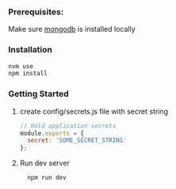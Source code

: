 ### Prerequisites:

Make sure [mongodb](https://www.mongodb.com/) is installed locally

### Installation

```sh
nvm use
npm install
```

### Getting Started

1. create config/secrets.js file with secret string

   ```js
   // Hold application secrets
   module.exports = {
     secret: 'SOME_SECRET_STRING'
   };
   ```

2. Run dev server

   ```sh
     npm run dev
   ```

